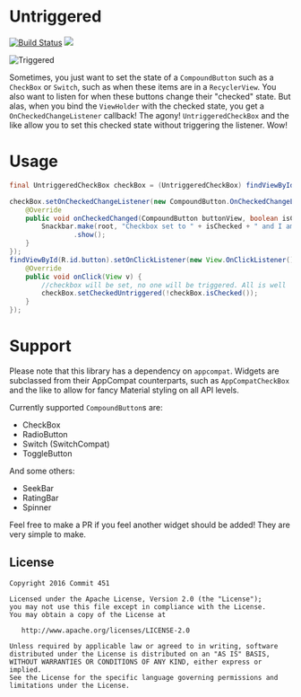 # Untriggered

[![Build Status](https://travis-ci.org/Commit451/Untriggered.svg?branch=master)](https://travis-ci.org/Commit451/Untriggered) [![](https://jitpack.io/v/Commit451/Untriggered.svg)](https://jitpack.io/#Commit451/Untriggered)

![Triggered](http://i.imgur.com/rTWDmuc.gif "Triggered")

Sometimes, you just want to set the state of a `CompoundButton` such as a `CheckBox` or `Switch`, such as when these items are in a `RecyclerView`. You also want to listen for when these buttons change their "checked" state. But alas, when you bind the `ViewHolder` with the checked state, you get a `OnCheckedChangeListener` callback! The agony! `UntriggeredCheckBox` and the like allow you to set this checked state without triggering the listener. Wow!

# Usage
```java
final UntriggeredCheckBox checkBox = (UntriggeredCheckBox) findViewById(R.id.checkbox);

checkBox.setOnCheckedChangeListener(new CompoundButton.OnCheckedChangeListener() {
    @Override
    public void onCheckedChanged(CompoundButton buttonView, boolean isChecked) {
        Snackbar.make(root, "Checkbox set to " + isChecked + " and I am triggered!", Snackbar.LENGTH_SHORT)
                .show();
    }
});
findViewById(R.id.button).setOnClickListener(new View.OnClickListener() {
    @Override
    public void onClick(View v) {
        //checkbox will be set, no one will be triggered. All is well
        checkBox.setCheckedUntriggered(!checkBox.isChecked());
    }
});
```

# Support
Please note that this library has a dependency on `appcompat`. Widgets are subclassed from their AppCompat counterparts, such as `AppCompatCheckBox` and the like to allow for fancy Material styling on all API levels.

Currently supported `CompoundButton`s are:
- CheckBox
- RadioButton
- Switch (SwitchCompat)
- ToggleButton

And some others:
- SeekBar
- RatingBar
- Spinner

Feel free to make a PR if you feel another widget should be added! They are very simple to make.

License
--------

    Copyright 2016 Commit 451

    Licensed under the Apache License, Version 2.0 (the "License");
    you may not use this file except in compliance with the License.
    You may obtain a copy of the License at

       http://www.apache.org/licenses/LICENSE-2.0

    Unless required by applicable law or agreed to in writing, software
    distributed under the License is distributed on an "AS IS" BASIS,
    WITHOUT WARRANTIES OR CONDITIONS OF ANY KIND, either express or implied.
    See the License for the specific language governing permissions and
    limitations under the License.
